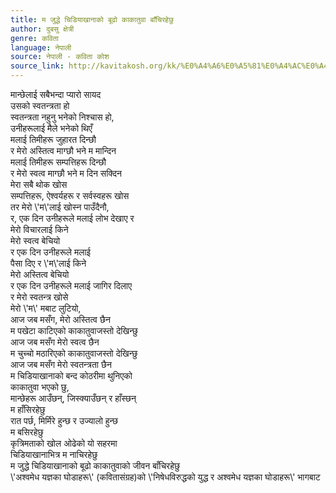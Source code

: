 ```yaml
---
title: म जुद्धे चिडियाखानाको बूढो काकातुवा बाँचिरहेछु
author: दुबसु क्षेत्री
genre: कविता
language: नेपाली
source: नेपाली - कविता कोश
source_link: http://kavitakosh.org/kk/%E0%A4%A6%E0%A5%81%E0%A4%AC%E0%A4%B8%E0%A5%81_%E0%A4%95%E0%A5%8D%E0%A4%B7%E0%A5%87%E0%A4%A4%E0%A5%8D%E0%A4%B0%E0%A5%80
---
```


मान्छेलाई सबैभन्दा प्यारो सायद  
उसको स्वतन्त्रता हो  
स्वतन्त्रता नहुनु भनेको निश्चास हो,  
उनीहरूलाई मैले भनेको थिएँ  
मलाई तिमीहरू जुहारत दिन्छौ  
र मेरो अस्तित्व माग्छौ भने म मान्दिन  
मलाई तिमीहरू सम्पत्तिहरू दिन्छौ  
र मेरो स्वत्व माग्छौ भने म दिन सक्दिन  
मेरा सबै थोक खोस  
सम्पत्तिहरू, ऐश्वर्यहरू र सर्वस्वहरू खोस  
तर मेरो \\'म\\'लाई खोस्न पाउँदैनौ,  
र, एक दिन उनीहरूले मलाई लोभ देखाए र  
मेरो विचारलाई किने  
मेरो स्वत्व बेचियो  
र एक दिन उनीहरूले मलाई  
पैसा दिए र \\'म\\'लाई किने  
मेरो अस्तित्व बेचियो  
र एक दिन उनीहरूले मलाई जागिर दिलाए  
र मेरो स्वतन्त्र खोसे  
मेरो \\'म\\' मबाट लुटियो,  
आज जब मसँग, मेरो अस्तित्व छैन  
म पखेटा काटिएको काकातुवाजस्तो देखिन्छु  
आज जब मसँग मेरो स्वत्व छैन  
म चुच्चो मठारिएको काकातुवाजस्तो देखिन्छु  
आज जब मसँग मेरो स्वतन्त्रता छैन  
म चिडियाखानाको बन्द कोठरीमा थुनिएको  
काकातुवा भएको छु,  
मान्छेहरू आउँछन्, जिस्क्याउँछन् र हाँस्छन्  
म हाँसिरहेछु  
रात पर्छ, मिर्मिरे हुन्छ र उज्यालो हुन्छ  
म बसिरहेछु  
कृत्रिमताको खोल ओढेको यो सहरमा  
चिडियाखानाभित्र म नाचिरहेछु  
म जुद्धे चिडियाखानाको बूढो काकातुवाको जीवन बाँचिरहेछु  
\\'अश्वमेध यज्ञका घोडाहरू\\' (कवितासंग्रह)को \\'निषेधविरुद्धको युद्ध र अश्वमेध यज्ञका घोडाहरू\\' भागबाट
